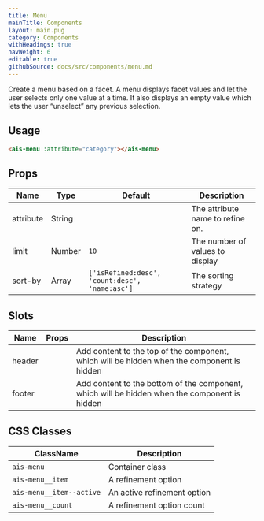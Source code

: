 ```yaml
---
title: Menu
mainTitle: Components
layout: main.pug
category: Components
withHeadings: true
navWeight: 6
editable: true
githubSource: docs/src/components/menu.md
---
```


Create a menu based on a facet. A menu displays facet values and let the user selects only one value at a time. It also displays an empty value which lets the user “unselect” any previous selection.

## Usage

```html
<ais-menu :attribute="category"></ais-menu>
```

## Props

| Name      | Type   | Default                                        | Description                      |
|-----------|--------|------------------------------------------------|----------------------------------|
| attribute | String |                                                | The attribute name to refine on. |
| limit     | Number | `10`                                           | The number of values to display  |
| sort-by   | Array  | `['isRefined:desc', 'count:desc', 'name:asc']` | The sorting strategy             |

## Slots

| Name   | Props | Description                                                                                   |
|--------|-------|-----------------------------------------------------------------------------------------------|
| header |       | Add content to the top of the component, which will be hidden when the component is hidden    |
| footer |       | Add content to the bottom of the component, which will be hidden when the component is hidden |

## CSS Classes

| ClassName                | Description                 |
|--------------------------|-----------------------------|
| `ais-menu`               | Container class             |
| `ais-menu__item`         | A refinement option         |
| `ais-menu__item--active` | An active refinement option |
| `ais-menu__count`        | A refinement option count   |
